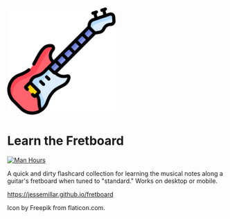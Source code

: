 <img src="https://github.com/jessemillar/fretboard/raw/master/images/icon.png" width="250"></a>

# Learn the Fretboard
[![Man Hours](https://img.shields.io/endpoint?url=https%3A%2F%2Fmh.jessemillar.com%2Fhours%3Frepo%3Dhttps%3A%2F%2Fgithub.com%2Fjessemillar%2Ffretboard.git)](https://jessemillar.com/r/man-hours)

A quick and dirty flashcard collection for learning the musical notes along a guitar's fretboard when tuned to "standard." Works on desktop or mobile.

https://jessemillar.github.io/fretboard

Icon by Freepik from flaticon.com.
